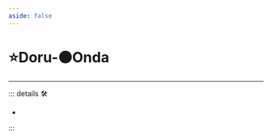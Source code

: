 ```yaml
---
aside: false
---
```

# ⭐<labor>Doru</labor>-🟠<motor>Onda</motor>

---

<!-- =================================================== -->
<!-- =================================================== -->
<!-- =================================================== -->
<!-- =================================================== -->
<!-- =================================================== -->
::: details 🛠

-

:::
